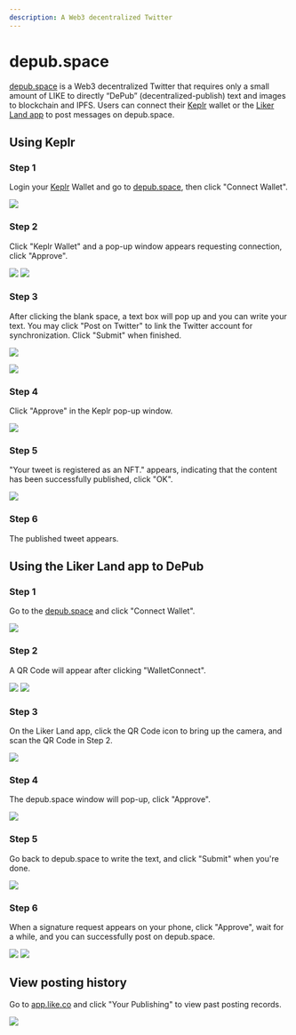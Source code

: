 ```yaml
---
description: A Web3 decentralized Twitter
---
```


# depub.space

[depub.space](https://depub.space/) is a Web3 decentralized Twitter that requires only a small amount of LIKE to directly “DePub” (decentralized-publish) text and images to blockchain and IPFS. Users can connect their [Keplr](../general-guides/wallet/keplr.md) wallet or the [Liker Land app](liker-land/download.md) to post messages on depub.space.

## Using Keplr

### Step 1

Login your [Keplr](../general-guides/wallet/keplr.md) Wallet and go to [depub.space](https://depub.space/), then click "Connect Wallet".

![](<../.gitbook/assets/depub.space 1.png>)

### Step 2

Click "Keplr Wallet" and a pop-up window appears requesting connection, click "Approve".

![](<../.gitbook/assets/depub.SPACE 2.png>) ![](<../.gitbook/assets/depub.SPACE 3-K.png>)

### Step 3

After clicking the blank space, a text box will pop up and you can write your text. You may  click "Post on Twitter" to link the Twitter account for synchronization. Click "Submit" when finished.

![](<../.gitbook/assets/depub.space 3.png>)

![](<../.gitbook/assets/depub.space 4.png>)

### Step 4

Click "Approve" in the Keplr pop-up window.

![](<../.gitbook/assets/depub.space 5.png>)

### Step 5

"Your tweet is registered as an NFT." appears, indicating that the content has been successfully published, click "OK".

![](<../.gitbook/assets/depub.space 6.png>)

### Step 6

The published tweet appears.

## Using the Liker Land app to DePub

### Step 1

Go to the [depub.space](https://depub.space/) and click "Connect Wallet".

![](<../.gitbook/assets/depub.SPACE 01.png>)

### Step 2

A QR Code will appear after clicking "WalletConnect".

![](<../.gitbook/assets/depub.SPACE 2.png>) ![](<../.gitbook/assets/depub.SPACE 03.png>)

### Step 3

On the Liker Land app, click the QR Code icon to bring up the camera, and scan the QR Code in Step 2.

![](<../.gitbook/assets/depub.SPACE 04-en.png>)

### Step 4

The depub.space window will pop-up, click "Approve".

![](<../.gitbook/assets/depub.SPACE 05+6-en.png>)

### Step 5

Go back to depub.space to write the text, and click "Submit" when you're done.

![](<../.gitbook/assets/depub.SPACE 07.png>)

### Step 6

When a signature request appears on your phone, click "Approve", wait for a while, and you can successfully post on depub.space.

![](<../.gitbook/assets/depub.SPACE 08-en.png>) ![](<../.gitbook/assets/depub.SPACE 09.png>)

## View posting history

Go to [app.like.co](https://app.like.co/) and click "Your Publishing" to view past posting records.

![](<../.gitbook/assets/depub.SPACE 10.png>)
